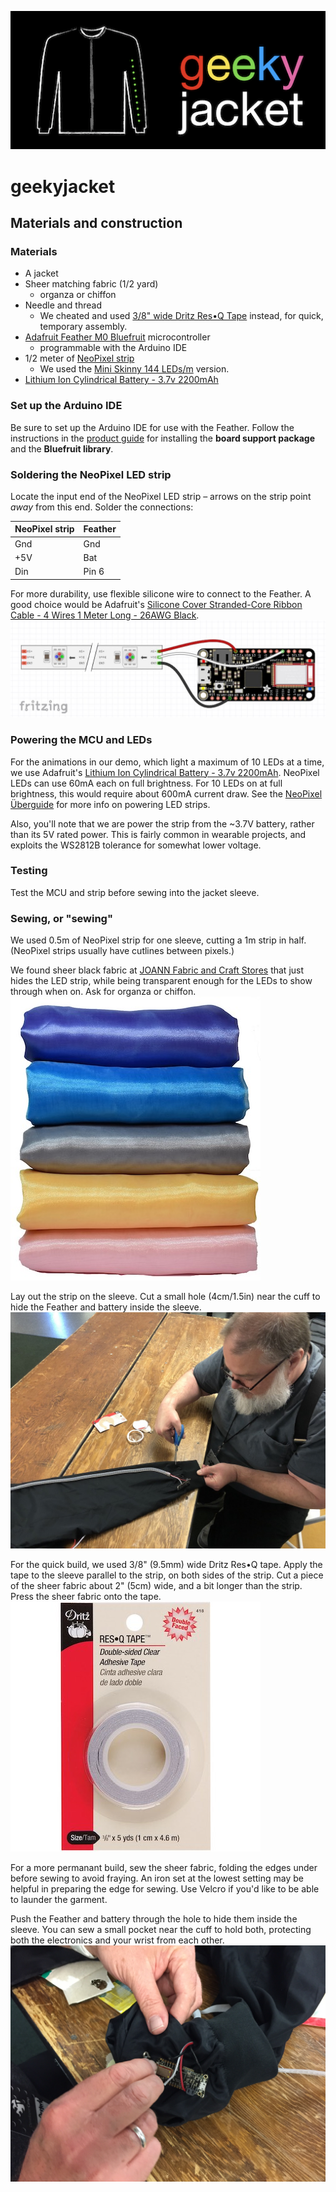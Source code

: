![geekyjacket logo](https://github.com/oesterle/geekyjacket/raw/master/docs/logo.png "geekyjacket logo")

# geekyjacket
## Materials and construction

### Materials
* A jacket
* Sheer matching fabric (1/2 yard)  
  * organza or chiffon
* Needle and thread  
  * We cheated and used [3/8" wide Dritz Res•Q Tape](https://www.joann.com/res-q-tape-3-8inx5yds/9448929.html) instead, for quick, temporary assembly.
* [Adafruit Feather M0 Bluefruit](https://www.adafruit.com/product/2995) microcontroller
  * programmable with the Arduino IDE
* 1/2 meter of [NeoPixel strip](https://www.adafruit.com/product/2959?length=1)  
  * We used the [Mini Skinny 144 LEDs/m](https://www.adafruit.com/product/2969) version.
* [Lithium Ion Cylindrical Battery - 3.7v 2200mAh](https://www.adafruit.com/product/1781)  

### Set up the Arduino IDE
Be sure to set up the Arduino IDE for use with the Feather. Follow the instructions in the [product guide](https://learn.adafruit.com/adafruit-feather-m0-bluefruit-le/overview) for installing the **board support package** and the **Bluefruit library**.

### Soldering the NeoPixel LED strip
Locate the input end of the NeoPixel LED strip – arrows on the strip point *away* from this end. Solder the connections:

NeoPixel strip | Feather
-------------- | -------------
Gnd            | Gnd
+5V            | Bat
Din            | Pin 6

For more durability, use flexible silicone wire to connect to the Feather. A good choice would be Adafruit's [Silicone Cover Stranded-Core Ribbon Cable - 4 Wires 1 Meter Long - 26AWG Black](https://www.adafruit.com/product/3892).  
![schematic](https://github.com/oesterle/geekyjacket/raw/master/materials_and_construction/gj_schematic_bb_1024px_b.jpg "schematic")

### Powering the MCU and LEDs
For the animations in our demo, which light a maximum of 10 LEDs at a time, we use Adafruit's [Lithium Ion Cylindrical Battery - 3.7v 2200mAh](https://www.adafruit.com/product/1781). NeoPixel LEDs can use 60mA each on full brightness. For 10 LEDs on at full brightness, this would require about 600mA current draw. See the [NeoPixel Überguide](https://learn.adafruit.com/adafruit-neopixel-uberguide/the-magic-of-neopixels) for more info on powering LED strips.

Also, you'll note that we are power the strip from the ~3.7V battery, rather than its 5V rated power. This is fairly common in wearable projects, and exploits the WS2812B tolerance for somewhat lower voltage.

### Testing
Test the MCU and strip before sewing into the jacket sleeve.

### Sewing, or "sewing"
We used 0.5m of NeoPixel strip for one sleeve, cutting a 1m strip in half. (NeoPixel strips usually have cutlines between pixels.)

We found sheer black fabric at [JOANN Fabric and Craft Stores](https://www.joann.com) that just hides the LED strip, while being transparent enough for the LEDs to show through when on. Ask for organza or chiffon.  
![organza](https://github.com/oesterle/geekyjacket/raw/master/materials_and_construction/organza.jpg "organza")

Lay out the strip on the sleeve. Cut a small hole (4cm/1.5in) near the cuff to hide the Feather and battery inside the sleeve.  
![Neil prepares to cut the cuff hole](https://github.com/oesterle/geekyjacket/raw/master/materials_and_construction/assembly_cut_1024p.jpg "Neil prepares to cut the cuff hole")

For the quick build, we used 3/8" (9.5mm) wide Dritz Res•Q tape. Apply the tape to the sleeve parallel to the strip, on both sides of the strip. Cut a piece of the sheer fabric about 2" (5cm) wide, and a bit longer than the strip. Press the sheer fabric onto the tape.  
![Dritz Res•Q Tape](https://github.com/oesterle/geekyjacket/raw/master/materials_and_construction/dritz_res_q_tape.jpg "Dritz Res•Q Tape")

For a more permanant build, sew the sheer fabric, folding the edges under before sewing to avoid fraying. An iron set at the lowest setting may be helpful in preparing the edge for sewing. Use Velcro if you'd like to be able to launder the garment.

Push the Feather and battery through the hole to hide them inside the sleeve. You can sew a small pocket near the cuff to hold both, protecting both the electronics and your wrist from each other.  
![Hide the Feather inside sleeve](https://github.com/oesterle/geekyjacket/raw/master/materials_and_construction/assembly_cuff.jpg "Hide the Feather inside sleeve")
